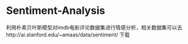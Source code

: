 # Sentiment-Analysis
利用朴素贝叶斯模型对imdb电影评论数据集进行情感分析，相关数据集可以去http://ai.stanford.edu/~amaas/data/sentiment/    下载
